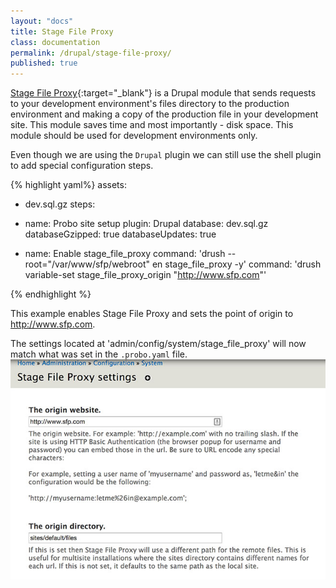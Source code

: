 ```yaml
---
layout: "docs"
title: Stage File Proxy
class: documentation
permalink: /drupal/stage-file-proxy/
published: true
---
```

[Stage File Proxy](https://www.drupal.org/project/stage_file_proxy){:target="\_blank"} is a Drupal module that sends requests to your development environment's files directory to the production environment and making a copy of the production file in your development site. This module saves time and most importantly - disk space. This module should be used for development environments only.

Even though we are using the `Drupal` plugin we can still use the shell plugin to add special configuration steps.


{% highlight yaml%}
assets:
  - dev.sql.gz
steps:
  - name: Probo site setup
    plugin: Drupal
    database: dev.sql.gz
    databaseGzipped: true
    databaseUpdates: true

  - name: Enable stage_file_proxy
    command: 'drush --root="/var/www/sfp/webroot" en stage_file_proxy -y'
    command: 'drush variable-set stage_file_proxy_origin "http://www.sfp.com"'


{% endhighlight %}


This example enables Stage File Proxy and sets the point of origin to http://www.sfp.com.

The settings located at 'admin/config/system/stage_file_proxy' will now match what was set in the `.probo.yaml` file.
<img src='/images/sfp-config-example.jpg' alt='Stage File Proxy Configuration Example' class='docs-gif screenshot'>
